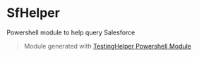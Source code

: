 # SfHelper

Powershell module to help query Salesforce

> Module generated with [TestingHelper Powershell Module](https://www.powershellgallery.com/packages/TestingHelper/)
